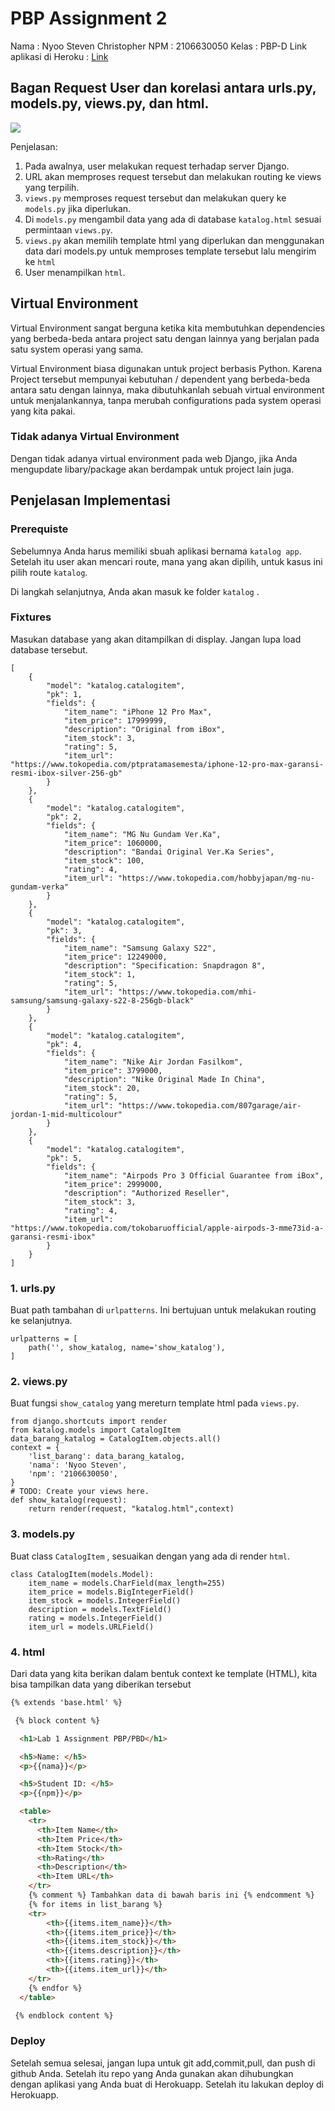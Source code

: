 # PBP Assignment 2 

Nama    : Nyoo Steven Christopher
NPM     : 2106630050
Kelas   : PBP-D
Link aplikasi di Heroku : [Link](https://tugas2-nyoo-pbp.herokuapp.com/katalog/)

## Bagan Request User dan korelasi antara urls.py, models.py, views.py, dan html.
![](./render/django.png)

Penjelasan:
1. Pada awalnya, user melakukan request terhadap server Django.
2. URL akan memproses request tersebut dan melakukan routing ke views yang terpilih.
3. `views.py` memproses request tersebut dan melakukan query ke `models.py` jika diperlukan.
4. Di `models.py` mengambil data yang ada di database `katalog.html` sesuai permintaan `views.py`.
5. `views.py` akan memilih template html yang diperlukan dan menggunakan data dari models.py untuk memproses template tersebut lalu mengirim ke `html`
6. User menampilkan `html`.



## Virtual Environment
Virtual Environment sangat berguna ketika kita membutuhkan dependencies yang berbeda-beda antara project satu dengan lainnya yang berjalan pada satu system operasi yang sama.

Virtual Environment biasa digunakan untuk project berbasis Python. Karena Project tersebut mempunyai kebutuhan / dependent yang berbeda-beda antara satu dengan lainnya, maka dibutuhkanlah sebuah virtual environment untuk menjalankannya, tanpa merubah configurations pada system operasi yang kita pakai.

### Tidak adanya Virtual Environment
Dengan tidak adanya virtual environment pada web Django, jika Anda mengupdate libary/package akan berdampak untuk project lain juga. 

## Penjelasan Implementasi
### Prerequiste
Sebelumnya Anda harus memiliki sbuah aplikasi bernama `katalog app`. Setelah itu user akan mencari route, mana yang akan dipilih, untuk kasus ini pilih route `katalog`. 

Di langkah selanjutnya, Anda akan masuk ke folder `katalog` . 

### Fixtures
Masukan database yang akan ditampilkan di display. Jangan lupa load database tersebut.
```jsonld=
[
    {
        "model": "katalog.catalogitem",
        "pk": 1,
        "fields": {
            "item_name": "iPhone 12 Pro Max",
            "item_price": 17999999,
            "description": "Original from iBox",
            "item_stock": 3,
            "rating": 5,
            "item_url": "https://www.tokopedia.com/ptpratamasemesta/iphone-12-pro-max-garansi-resmi-ibox-silver-256-gb"
        }
    },
    {
        "model": "katalog.catalogitem",
        "pk": 2,
        "fields": {
            "item_name": "MG Nu Gundam Ver.Ka",
            "item_price": 1060000,
            "description": "Bandai Original Ver.Ka Series",
            "item_stock": 100,
            "rating": 4,
            "item_url": "https://www.tokopedia.com/hobbyjapan/mg-nu-gundam-verka"
        }
    },
    {
        "model": "katalog.catalogitem",
        "pk": 3,
        "fields": {
            "item_name": "Samsung Galaxy S22",
            "item_price": 12249000,
            "description": "Specification: Snapdragon 8",
            "item_stock": 1,
            "rating": 5,
            "item_url": "https://www.tokopedia.com/mhi-samsung/samsung-galaxy-s22-8-256gb-black"
        }
    },
    {
        "model": "katalog.catalogitem",
        "pk": 4,
        "fields": {
            "item_name": "Nike Air Jordan Fasilkom",
            "item_price": 3799000,
            "description": "Nike Original Made In China",
            "item_stock": 20,
            "rating": 5,
            "item_url": "https://www.tokopedia.com/807garage/air-jordan-1-mid-multicolour"
        }
    },
    {
        "model": "katalog.catalogitem",
        "pk": 5,
        "fields": {
            "item_name": "Airpods Pro 3 Official Guarantee from iBox",
            "item_price": 2999000,
            "description": "Authorized Reseller",
            "item_stock": 3,
            "rating": 4,
            "item_url": "https://www.tokopedia.com/tokobaruofficial/apple-airpods-3-mme73id-a-garansi-resmi-ibox"
        }
    }
]
```
### 1. urls.py
Buat path tambahan di `urlpatterns`. Ini bertujuan untuk melakukan routing ke selanjutnya. 
```python=
urlpatterns = [
    path('', show_katalog, name='show_katalog'),
]
```
### 2. views.py
Buat fungsi `show_catalog` yang mereturn template html pada `views.py`.
```python=
from django.shortcuts import render
from katalog.models import CatalogItem
data_barang_katalog = CatalogItem.objects.all()
context = {
    'list_barang': data_barang_katalog,
    'nama': 'Nyoo Steven',
    'npm': '2106630050',
}
# TODO: Create your views here.
def show_katalog(request):
    return render(request, "katalog.html",context)
```
### 3. models.py
Buat class `CatalogItem` , sesuaikan dengan yang ada di render `html`.
```python=
class CatalogItem(models.Model):
    item_name = models.CharField(max_length=255)
    item_price = models.BigIntegerField()
    item_stock = models.IntegerField()
    description = models.TextField()
    rating = models.IntegerField()
    item_url = models.URLField()
```

### 4. html
Dari data yang kita berikan dalam bentuk context ke template (HTML), kita bisa tampilkan data yang diberikan tersebut

```html
{% extends 'base.html' %}

 {% block content %}

  <h1>Lab 1 Assignment PBP/PBD</h1>

  <h5>Name: </h5>
  <p>{{nama}}</p>

  <h5>Student ID: </h5>
  <p>{{npm}}</p>

  <table>
    <tr>
      <th>Item Name</th>
      <th>Item Price</th>
      <th>Item Stock</th>
      <th>Rating</th>
      <th>Description</th>
      <th>Item URL</th>
    </tr>
    {% comment %} Tambahkan data di bawah baris ini {% endcomment %}
    {% for items in list_barang %}
    <tr>
        <th>{{items.item_name}}</th>
        <th>{{items.item_price}}</th>
        <th>{{items.item_stock}}</th>
        <th>{{items.description}}</th>
        <th>{{items.rating}}</th>
        <th>{{items.item_url}}</th>
    </tr>
    {% endfor %}
  </table>

 {% endblock content %}
 ```

### Deploy
Setelah semua selesai, jangan lupa untuk git add,commit,pull, dan push di github Anda. Setelah itu repo yang Anda gunakan akan dihubungkan dengan aplikasi yang Anda buat di Herokuapp. Setelah itu lakukan deploy di Herokuapp. 


